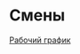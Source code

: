 # Смены

[Рабочий график](%D0%A1%D0%BC%D0%B5%D0%BD%D1%8B%201f34ef2e522146c48a9b070a415fcf63/%D0%A0%D0%B0%D0%B1%D0%BE%D1%87%D0%B8%D0%B8%CC%86%20%D0%B3%D1%80%D0%B0%D1%84%D0%B8%D0%BA%208c1aa2625865476ca0446379653ad80f.csv)